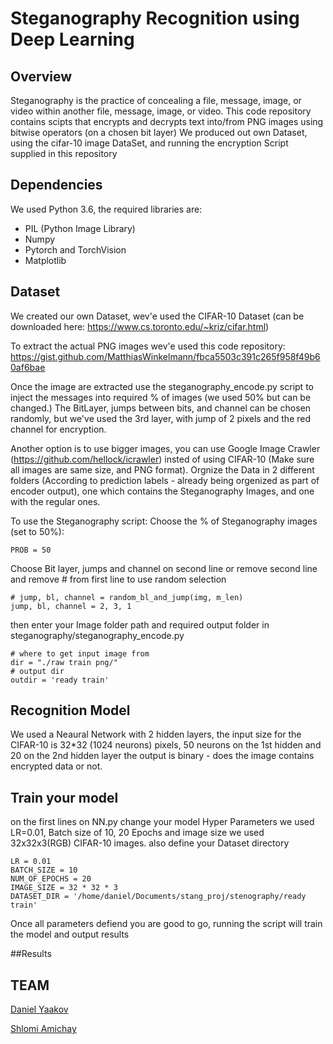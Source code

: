 # Steganography Recognition using Deep Learning

## Overview

Steganography is the practice of concealing a file, message, image, or video within another file, message, image, or video.
This code repository contains scipts that encrypts and decrypts text into/from PNG images using bitwise operators (on a chosen bit layer)
We produced out own Dataset, using the cifar-10 image DataSet, and running the encryption Script supplied in this repository

## Dependencies 
We used Python 3.6, the required libraries are:
- PIL (Python Image Library) 
- Numpy
- Pytorch and TorchVision
- Matplotlib

## Dataset
We created our own Dataset, wev'e used the CIFAR-10 Dataset (can be downloaded here: https://www.cs.toronto.edu/~kriz/cifar.html) 

To extract the actual PNG images wev'e used this code repository: https://gist.github.com/MatthiasWinkelmann/fbca5503c391c265f958f49b60af6bae

Once the image are extracted use the steganography_encode.py script to inject the messages into required % of images (we used 50% but can be changed.)
The BitLayer, jumps between bits, and channel can be chosen randomly, but we've used the 3rd layer, with jump of 2 pixels and the red channel for encryption.

Another option is to use bigger images, you can use Google Image Crawler (https://github.com/hellock/icrawler) insted of using CIFAR-10 (Make sure all images are same size, and PNG format).
Orgnize the Data in 2 different folders (According to prediction labels - already being orgenized as part of encoder output), one which contains the Steganography Images, and one with the regular ones.

To use the Steganography script:
Choose the % of Steganography images (set to 50%):
```
PROB = 50
```

Choose Bit layer, jumps and channel on second line or remove second line and remove # from first line to use random selection
```
# jump, bl, channel = random_bl_and_jump(img, m_len)
jump, bl, channel = 2, 3, 1
```

then enter your Image folder path and required output folder in steganography/steganography_encode.py
```
# where to get input image from
dir = "./raw train png/"
# output dir
outdir = 'ready train'
```

## Recognition Model
We used a Neaural Network with 2 hidden layers, the input size for the CIFAR-10 is 32*32 (1024 neurons) pixels, 50 neurons on the 1st hidden and 20 on the 2nd hidden layer
the output is binary - does the image contains encrypted data or not.


## Train your model
on the first lines on NN.py change your model Hyper Parameters we used LR=0.01, Batch size of 10, 20 Epochs and image size we used 32x32x3(RGB) CIFAR-10 images.
also define your Dataset directory
```
LR = 0.01
BATCH_SIZE = 10
NUM_OF_EPOCHS = 20
IMAGE_SIZE = 32 * 32 * 3
DATASET_DIR = '/home/daniel/Documents/stang_proj/stenography/ready train'
```

Once all parameters defiend you are good to go, running the script will train the model and output results

##Results



## TEAM
[Daniel Yaakov](https://github.com/danielYaakov) 

[Shlomi Amichay](https://github.com/ShlomiAmichay)
